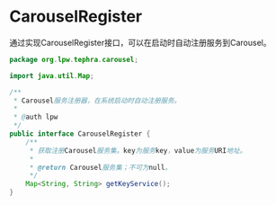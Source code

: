 # CarouselRegister
通过实现CarouselRegister接口，可以在启动时自动注册服务到Carousel。
```java
package org.lpw.tephra.carousel;

import java.util.Map;

/**
 * Carousel服务注册器，在系统启动时自动注册服务。
 *
 * @auth lpw
 */
public interface CarouselRegister {
    /**
     * 获取注册Carousel服务集。key为服务key，value为服务URI地址。
     *
     * @return Carousel服务集；不可为null。
     */
    Map<String, String> getKeyService();
}
```